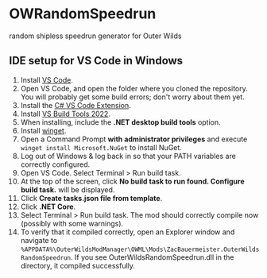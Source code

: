 # OWRandomSpeedrun
random shipless speedrun generator for Outer Wilds

## IDE setup for VS Code in Windows
1. Install [VS Code](https://code.visualstudio.com/download).
1. Open VS Code, and open the folder where you cloned the repository. You will probably get some build errors; don't worry about them yet.
1. Install the [C# VS Code Extension](https://marketplace.visualstudio.com/items?itemName=ms-dotnettools.csharp).
1. Install [VS Build Tools 2022](https://aka.ms/vs/17/release/vs_BuildTools.exe).
  1. When installing, include the **.NET desktop build tools** option.
1. Install [winget](https://www.microsoft.com/p/app-installer/9nblggh4nns1#activetab=pivot:overviewtab).
1. Open a Command Prompt **with administrator privileges** and execute `winget install Microsoft.NuGet` to install NuGet.
1. Log out of Windows & log back in so that your PATH variables are correctly configured.
1. Open VS Code. Select Terminal > Run build task.
  1. At the top of the screen, click **No build task to run found. Configure build task.** will be displayed.
  1. Click **Create tasks.json file from template**.
  1. Click **.NET Core**.
1. Select Terminal > Run build task. The mod should correctly compile now (possibly with some warnings).
1. To verify that it compiled correctly, open an Explorer window and navigate to `%APPDATA%\OuterWildsModManager\OWML\Mods\ZacBauermeister.OuterWildsRandomSpeedrun`. If you see OuterWildsRandomSpeedrun.dll in the directory, it compiled successfully.
